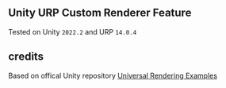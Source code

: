 ## Unity URP Custom Renderer Feature
Tested on Unity `2022.2` and URP `14.0.4`

## credits
Based on offical Unity repository [Universal Rendering Examples](https://github.com/Unity-Technologies/UniversalRenderingExamples)
